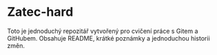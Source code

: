 # Zatec-hard
Toto je jednoduchý repozitář vytvořený pro cvičení práce s Gitem a GitHubem. Obsahuje README, krátké poznámky a jednoduchou historii změn.

